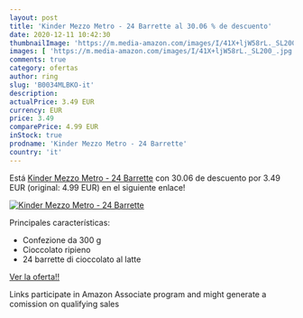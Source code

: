 ```yaml
---
layout: post
title: 'Kinder Mezzo Metro - 24 Barrette al 30.06 % de descuento'
date: 2020-12-11 10:42:30
thumbnailImage: 'https://m.media-amazon.com/images/I/41X+ljW58rL._SL200_.jpg'
images: [ 'https://m.media-amazon.com/images/I/41X+ljW58rL._SL200_.jpg' ]
comments: true
category: ofertas
author: ring
slug: 'B0034MLBKO-it'
description:
actualPrice: 3.49 EUR
currency: EUR
price: 3.49
comparePrice: 4.99 EUR
inStock: true
prodname: 'Kinder Mezzo Metro - 24 Barrette'
country: 'it'
---
```


Está [Kinder Mezzo Metro - 24 Barrette](https://www.amazon.it/dp/B0034MLBKO/?tag=tolees00-21) con 30.06 de descuento por 3.49 EUR (original: 4.99 EUR) en el siguiente enlace!

[![Kinder Mezzo Metro - 24 Barrette](https://m.media-amazon.com/images/I/41X+ljW58rL._SL200_.jpg)](https://www.amazon.it/dp/B0034MLBKO/?tag=tolees00-21)

Principales características:

- Confezione da 300 g
- Cioccolato ripieno
- 24 barrette di cioccolato al latte

[Ver la oferta!!](https://www.amazon.it/dp/B0034MLBKO/?tag=tolees00-21)

Links participate in Amazon Associate program and might generate a comission on qualifying sales


